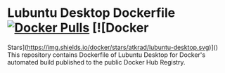 # Lubuntu Desktop Dockerfile [![Docker Pulls](https://img.shields.io/docker/pulls/atkrad/lubuntu-desktop.svg)]() [![Docker 
Stars](https://img.shields.io/docker/stars/atkrad/lubuntu-desktop.svg)]()
This repository contains Dockerfile of Lubuntu Desktop for Docker's automated build published to the public Docker Hub Registry.
